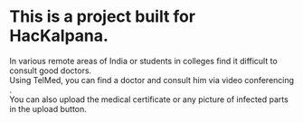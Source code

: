 # This is a project built for HacKalpana.
In various remote areas of India or students in colleges find it difficult to consult good doctors.\
Using TelMed, you can find a doctor and consult him via video conferencing .\
You can also upload the medical certificate or any picture of infected parts in the upload button.
